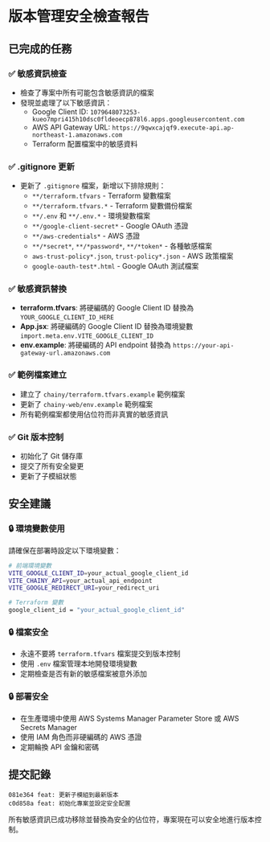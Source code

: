 # 版本管理安全檢查報告

## 已完成的任務

### ✅ 敏感資訊檢查

- 檢查了專案中所有可能包含敏感資訊的檔案
- 發現並處理了以下敏感資訊：
  - Google Client ID: `1079648073253-kueo7mpri415h10dsc0fldeoecp878l6.apps.googleusercontent.com`
  - AWS API Gateway URL: `https://9qwxcajqf9.execute-api.ap-northeast-1.amazonaws.com`
  - Terraform 配置檔案中的敏感資料

### ✅ .gitignore 更新

- 更新了 `.gitignore` 檔案，新增以下排除規則：
  - `**/terraform.tfvars` - Terraform 變數檔案
  - `**/terraform.tfvars.*` - Terraform 變數備份檔案
  - `**/.env` 和 `**/.env.*` - 環境變數檔案
  - `**/google-client-secret*` - Google OAuth 憑證
  - `**/aws-credentials*` - AWS 憑證
  - `**/*secret*`, `**/*password*`, `**/*token*` - 各種敏感檔案
  - `aws-trust-policy*.json`, `trust-policy*.json` - AWS 政策檔案
  - `google-oauth-test*.html` - Google OAuth 測試檔案

### ✅ 敏感資訊替換

- **terraform.tfvars**: 將硬編碼的 Google Client ID 替換為 `YOUR_GOOGLE_CLIENT_ID_HERE`
- **App.jsx**: 將硬編碼的 Google Client ID 替換為環境變數 `import.meta.env.VITE_GOOGLE_CLIENT_ID`
- **env.example**: 將硬編碼的 API endpoint 替換為 `https://your-api-gateway-url.amazonaws.com`

### ✅ 範例檔案建立

- 建立了 `chainy/terraform.tfvars.example` 範例檔案
- 更新了 `chainy-web/env.example` 範例檔案
- 所有範例檔案都使用佔位符而非真實的敏感資訊

### ✅ Git 版本控制

- 初始化了 Git 儲存庫
- 提交了所有安全變更
- 更新了子模組狀態

## 安全建議

### 🔒 環境變數使用

請確保在部署時設定以下環境變數：

```bash
# 前端環境變數
VITE_GOOGLE_CLIENT_ID=your_actual_google_client_id
VITE_CHAINY_API=your_actual_api_endpoint
VITE_GOOGLE_REDIRECT_URI=your_redirect_uri

# Terraform 變數
google_client_id = "your_actual_google_client_id"
```

### 🔒 檔案安全

- 永遠不要將 `terraform.tfvars` 檔案提交到版本控制
- 使用 `.env` 檔案管理本地開發環境變數
- 定期檢查是否有新的敏感檔案被意外添加

### 🔒 部署安全

- 在生產環境中使用 AWS Systems Manager Parameter Store 或 AWS Secrets Manager
- 使用 IAM 角色而非硬編碼的 AWS 憑證
- 定期輪換 API 金鑰和密碼

## 提交記錄

```
081e364 feat: 更新子模組到最新版本
c0d858a feat: 初始化專案並設定安全配置
```

所有敏感資訊已成功移除並替換為安全的佔位符，專案現在可以安全地進行版本控制。
